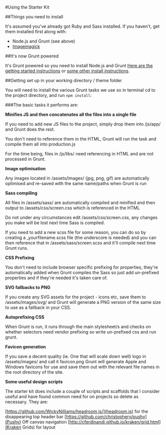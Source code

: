#Using the Starter Kit

##Things you need to install

It's assumed you've already got Ruby and Sass installed. If you haven't, get them installed first along with:

* Node.js and Grunt (see above)
* [Imagemagick](http://www.imagemagick.org/script/install-source.php)

##It's now Grunt powered

It's Grunt powered so you need to install Node.js and Grunt [Here are the getting started instructions](http://gruntjs.com/getting-started) or [some other install instructions](http://24ways.org/2013/grunt-is-not-weird-and-hard/).

##Getting set up in your working directory / theme folder

You will need to install the various Grunt tasks we use so in terminal cd to the project directory, and run `npm install`:

###The basic tasks it performs are:

**Minifies JS and then concatenates all the files into a single file**

If you need to add new JS files to the project, simply drop them into /js/app/ and Grunt does the rest.

You don't need to reference them in the HTML, Grunt will run the task and compile them all into production.js

For the time being, files in /js/libs/ need referencing in HTML and are not processed in Grunt.

**Image optimisation**

Any images located in /assets/images/ (jpg, png, gif) are automatically optimised and re-saved with the same name/paths when Grunt is run

**Sass compiling**

All files in /assets/sass/ are automatically compiled and minified and then output to /assets/css/screen.css which is referenced in the HTML

Do not under any circumstances edit /assets/css/screen.css, any changes you make will be lost next time Sass is compiled.

If you need to add a new scss file for some reason, you can do so by creating a _yourfilename.scss file (the underscore is needed) and you can then reference that in /assets/sass/screen.scss and it'll compile next time Grunt runs.

**CSS Prefixing**

You don't need to include browser specific prefixing for properties, they're automatically added when Grunt compiles the
Sass so just add un-prefixed properties and if they're needed it's taken care of.

**SVG fallbacks to PNG**

If you create any SVG assets for the project - icons etc, save them to /assets/images/svg/ and Grunt will generate a PNG version of the same size to use as a fallback in your CSS.

**Autoprefixing CSS**

When Grunt is run, it runs through the main stylesheet/s and checks on whether selectors need vendor prefixing so write un-prefixed css and run grunt.

**Favicon generation**

If you save a decent quality (ie. One that will scale down well) logo in /assets/images/ and call it favicon.png Grunt will generate Apple and Windows favicons for use and save them out with the relevant file names in the root directory of the site.

**Some useful design scripts**

The starter kit does include a couple of scripts and scaffolds that I consider useful and have found common need for on projects so delete as necessary. They are:

[https://github.com/WickyNilliams/headroom.js/](headroom.js) for the disappearing top header bar
[https://github.com/christophery/pushy](Pushy) Off canvas navigation
[http://cferdinandi.github.io/kraken/grid.html](Kraken Grids) for layout